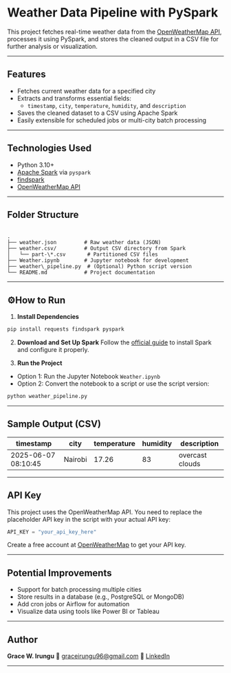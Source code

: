 # Weather Data Pipeline with PySpark

This project fetches real-time weather data from the [OpenWeatherMap API](https://openweathermap.org/current), processes it using PySpark, and stores the cleaned output in a CSV file for further analysis or visualization.

---

## Features

- Fetches current weather data for a specified city
- Extracts and transforms essential fields:
  - `timestamp`, `city`, `temperature`, `humidity`, and `description`
- Saves the cleaned dataset to a CSV using Apache Spark
- Easily extensible for scheduled jobs or multi-city batch processing

---

## Technologies Used

- Python 3.10+
- [Apache Spark](https://spark.apache.org/) via `pyspark`
- [findspark](https://github.com/minrk/findspark)
- [OpenWeatherMap API](https://openweathermap.org/api)

---

## Folder Structure

```

.
├── weather.json         # Raw weather data (JSON)
├── weather.csv/         # Output CSV directory from Spark
│   └── part-\*.csv       # Partitioned CSV files
├── Weather.ipynb        # Jupyter notebook for development
├── weather\_pipeline.py  # (Optional) Python script version
└── README.md            # Project documentation

````

---

## ⚙How to Run

1. **Install Dependencies**

```bash
pip install requests findspark pyspark
````

2. **Download and Set Up Spark**
   Follow the [official guide](https://spark.apache.org/downloads.html) to install Spark and configure it properly.

3. **Run the Project**

* Option 1: Run the Jupyter Notebook `Weather.ipynb`
* Option 2: Convert the notebook to a script or use the script version:

```bash
python weather_pipeline.py
```

---

## Sample Output (CSV)

| timestamp           | city    | temperature | humidity | description     |
| ------------------- | ------- | ----------- | -------- | --------------- |
| 2025-06-07 08:10:45 | Nairobi | 17.26       | 83       | overcast clouds |

---

## API Key

This project uses the OpenWeatherMap API. You need to replace the placeholder API key in the script with your actual API key:

```python
API_KEY = "your_api_key_here"
```

Create a free account at [OpenWeatherMap](https://home.openweathermap.org/users/sign_up) to get your API key.

---

## Potential Improvements

* Support for batch processing multiple cities
* Store results in a database (e.g., PostgreSQL or MongoDB)
* Add cron jobs or Airflow for automation
* Visualize data using tools like Power BI or Tableau

---

## Author

**Grace W. Irungu**
📧 [graceirungu96@gmail.com](mailto:graceirungu96@gmail.com)
🔗 [LinkedIn](https://www.linkedin.com/in/grace-w-irungu/)

---

